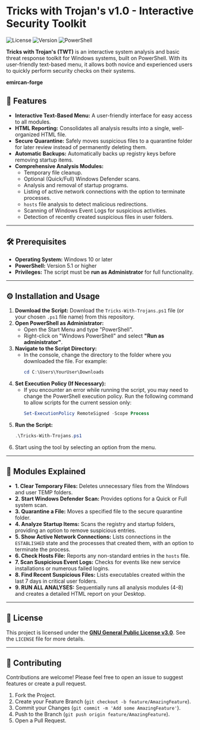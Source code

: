 # Tricks with Trojan's v1.0 - Interactive Security Toolkit

![License](https://img.shields.io/badge/license-GPLv3-blue.svg)
![Version](https://img.shields.io/badge/version-1.0-brightgreen.svg)
![PowerShell](https://img.shields.io/badge/PowerShell-5.1%2B-blue.svg)

**Tricks with Trojan's (TWT)** is an interactive system analysis and basic threat response toolkit for Windows systems, built on PowerShell. With its user-friendly text-based menu, it allows both novice and experienced users to quickly perform security checks on their systems.

**emircan-forge**

## 🚀 Features

* **Interactive Text-Based Menu:** A user-friendly interface for easy access to all modules.
* **HTML Reporting:** Consolidates all analysis results into a single, well-organized HTML file.
* **Secure Quarantine:** Safely moves suspicious files to a quarantine folder for later review instead of permanently deleting them.
* **Automatic Backups:** Automatically backs up registry keys before removing startup items.
* **Comprehensive Analysis Modules:**
    * Temporary file cleanup.
    * Optional (Quick/Full) Windows Defender scans.
    * Analysis and removal of startup programs.
    * Listing of active network connections with the option to terminate processes.
    * `hosts` file analysis to detect malicious redirections.
    * Scanning of Windows Event Logs for suspicious activities.
    * Detection of recently created suspicious files in user folders.

---

## 🛠️ Prerequisites

* **Operating System:** Windows 10 or later
* **PowerShell:** Version 5.1 or higher
* **Privileges:** The script must be **run as Administrator** for full functionality.

---

## ⚙️ Installation and Usage

1.  **Download the Script:** Download the `Tricks-With-Trojans.ps1` file (or your chosen `.ps1` file name) from this repository.
2.  **Open PowerShell as Administrator:**
    * Open the Start Menu and type "PowerShell".
    * Right-click on "Windows PowerShell" and select **"Run as administrator"**.
3.  **Navigate to the Script Directory:**
    * In the console, change the directory to the folder where you downloaded the file. For example:
        ```powershell
        cd C:\Users\YourUser\Downloads
        ```
4.  **Set Execution Policy (If Necessary):**
    * If you encounter an error while running the script, you may need to change the PowerShell execution policy. Run the following command to allow scripts for the current session only:
        ```powershell
        Set-ExecutionPolicy RemoteSigned -Scope Process
        ```
5.  **Run the Script:**
    ```powershell
    .\Tricks-With-Trojans.ps1
    ```
6.  Start using the tool by selecting an option from the menu.

---

## 📖 Modules Explained

* **1. Clear Temporary Files:** Deletes unnecessary files from the Windows and user TEMP folders.
* **2. Start Windows Defender Scan:** Provides options for a Quick or Full system scan.
* **3. Quarantine a File:** Moves a specified file to the secure quarantine folder.
* **4. Analyze Startup Items:** Scans the registry and startup folders, providing an option to remove suspicious entries.
* **5. Show Active Network Connections:** Lists connections in the `ESTABLISHED` state and the processes that created them, with an option to terminate the process.
* **6. Check Hosts File:** Reports any non-standard entries in the `hosts` file.
* **7. Scan Suspicious Event Logs:** Checks for events like new service installations or numerous failed logins.
* **8. Find Recent Suspicious Files:** Lists executables created within the last 7 days in critical user folders.
* **9. RUN ALL ANALYSES:** Sequentially runs all analysis modules (4-8) and creates a detailed HTML report on your Desktop.

---

## 📜 License

This project is licensed under the **[GNU General Public License v3.0](LICENSE)**. See the `LICENSE` file for more details.

---

## 🤝 Contributing

Contributions are welcome! Please feel free to open an issue to suggest features or create a pull request.

1.  Fork the Project.
2.  Create your Feature Branch (`git checkout -b feature/AmazingFeature`).
3.  Commit your Changes (`git commit -m 'Add some AmazingFeature'`).
4.  Push to the Branch (`git push origin feature/AmazingFeature`).
5.  Open a Pull Request.
